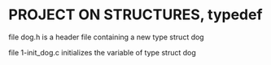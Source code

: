 # PROJECT ON STRUCTURES, typedef

file dog.h is a header file containing a new type struct dog

file 1-init_dog.c initializes the variable of type struct dog
